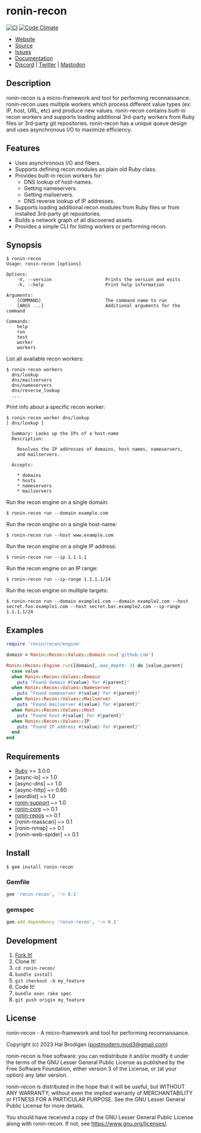# ronin-recon

[![CI](https://github.com/ronin-rb/ronin-recon/actions/workflows/ruby.yml/badge.svg)](https://github.com/ronin-rb/ronin-recon/actions/workflows/ruby.yml)
[![Code Climate](https://codeclimate.com/github/ronin-rb/ronin-recon.svg)](https://codeclimate.com/github/ronin-rb/ronin-recon)

* [Website](https://ronin-rb.dev/)
* [Source](https://github.com/ronin-rb/ronin-recon)
* [Issues](https://github.com/ronin-rb/ronin-recon/issues)
* [Documentation](https://ronin-rb.dev/docs/ronin-recon)
* [Discord](https://discord.gg/6WAb3PsVX9) |
  [Twitter](https://twitter.com/ronin_rb) |
  [Mastodon](https://infosec.exchange/@ronin_rb)

## Description

ronin-recon is a micro-framework and tool for performing reconnaissance.
ronin-recon uses multiple workers which process different value types
(ex: IP, host, URL, etc) and produce new values. ronin-recon contains built-in
recon workers and supports loading additional 3rd-party workers from Ruby
files or 3rd-party git repositories. ronin-recon has a unique queue design
and uses asynchronous I/O to maximize efficiency.

## Features

* Uses asynchronous I/O and fibers.
* Supports defining recon modules as plain old Ruby class.
* Provides built-in recon workers for:
  * DNS lookup of host-names.
  * Getting nameservers.
  * Getting mailservers.
  * DNS reverse lookup of IP addresses.
* Supports loading additional recon modules from Ruby files or from installed
  3rd-party git repositories.
* Builds a network graph of all discovered assets.
* Provides a simple CLI for listing workers or performing recon.

## Synopsis

```shell
$ ronin-recon
Usage: ronin-recon [options]

Options:
    -V, --version                    Prints the version and exits
    -h, --help                       Print help information

Arguments:
    [COMMAND]                        The command name to run
    [ARGS ...]                       Additional arguments for the command

Commands:
    help
    run
    test
    worker
    workers
```

List all available recon workers:

```shell
$ ronin-recon workers
  dns/lookup
  dns/mailservers
  dns/nameservers
  dns/reverse_lookup
  ...
```

Print info about a specific recon worker:

```shell
$ ronin-recon worker dns/lookup
[ dns/lookup ]

  Summary: Looks up the IPs of a host-name
  Description:

    Resolves the IP addresses of domains, host names, nameservers,
    and mailservers.

  Accepts:

    * domains
    * hosts
    * nameservers
    * mailservers

```

Run the recon engine on a single domain:

```shell
$ ronin-recon run --domain example.com
```

Run the recon engine on a single host-name:

```shell
$ ronin-recon run --host www.example.com
```

Run the recon engine on a single IP address:

```shell
$ ronin-recon run --ip 1.1.1.1
```

Run the recon engine on an IP range:

```shell
$ ronin-recon run --ip-range 1.1.1.1/24
```

Run the recon engine on multiple targets:

```shell
$ ronin-recon run --domain example1.com --domain example2.com --host secret.foo.example1.com --host secret.bar.example2.com --ip-range 1.1.1.1/24
```

## Examples

```ruby
require 'ronin/recon/engine'

domain = Ronin::Recon::Values::Domain.new('github.com')

Ronin::Recon::Engine.run([domain], max_depth: 3) do |value,parent|
  case value
  when Ronin::Recon::Values::Domain
    puts "Found domain #{value} for #{parent}"
  when Ronin::Recon::Values::Nameserver
    puts "Found nameserver #{value} for #{parent}"
  when Ronin::Recon::Values::Mailserver
    puts "Found mailserver #{value} for #{parent}"
  when Ronin::Recon::Values::Host
    puts "Found host #{value} for #{parent}"
  when Ronin::Recon::Values::IP
    puts "Found IP address #{value} for #{parent}"
  end
end
```

## Requirements

* [Ruby] >= 3.0.0
* [async-io] ~> 1.0
* [async-dns] ~> 1.0
* [async-http] ~> 0.60
* [wordlist] ~> 1.0
* [ronin-support] ~> 1.0
* [ronin-core] ~> 0.1
* [ronin-repos] ~> 0.1
* [ronin-masscan] ~> 0.1
* [ronin-nmap] ~> 0.1
* [ronin-web-spider] ~> 0.1

## Install

```shell
$ gem install ronin-recon
```

### Gemfile

```ruby
gem 'ronin-recon', '~> 0.1'
```

### gemspec

```ruby
gem.add_dependency 'ronin-recon', '~> 0.1'
```

## Development

1. [Fork It!](https://github.com/ronin-rb/ronin-recon/fork)
2. Clone It!
3. `cd ronin-recon/`
4. `bundle install`
5. `git checkout -b my_feature`
6. Code It!
7. `bundle exec rake spec`
8. `git push origin my_feature`

## License

ronin-recon - A micro-framework and tool for performing reconnaissance.

Copyright (c) 2023 Hal Brodigan (postmodern.mod3@gmail.com)

ronin-recon is free software: you can redistribute it and/or modify
it under the terms of the GNU Lesser General Public License as published
by the Free Software Foundation, either version 3 of the License, or
(at your option) any later version.

ronin-recon is distributed in the hope that it will be useful,
but WITHOUT ANY WARRANTY; without even the implied warranty of
MERCHANTABILITY or FITNESS FOR A PARTICULAR PURPOSE.  See the
GNU Lesser General Public License for more details.

You should have received a copy of the GNU Lesser General Public License
along with ronin-recon.  If not, see <https://www.gnu.org/licenses/>.

[Ruby]: https://www.ruby-lang.org
[ronin-support]: https://github.com/ronin-rb/ronin-support#readme
[ronin-core]: https://github.com/ronin-rb/ronin-core#readme
[ronin-repos]: https://github.com/ronin-rb/ronin-repos#readme
